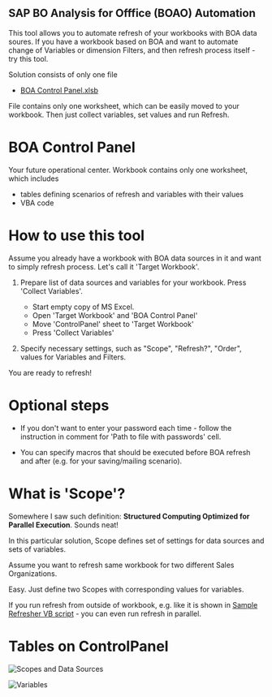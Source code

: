 ## SAP BO Analysis for Offfice (BOAO) Automation

This tool allows you to automate refresh of your workbooks with BOA data soures.
If you have a workbook based on BOA and want to automate change of Variables or dimension Filters, and then refresh process itself - try this tool.

Solution consists of only one file

- [BOA Control Panel.xlsb](https://github.com/IvanBond/SAP-BOA-Automation/blob/master/BOA%20Control%20Panel.xlsb)

File contains only one worksheet, which can be easily moved to your workbook. Then just collect variables, set values and run Refresh.

# BOA Control Panel

Your future operational center. Workbook contains only one worksheet, which includes
- tables defining scenarios of refresh and variables with their values
- VBA code

# How to use this tool

Assume you already have a workbook with BOA data sources in it and want to simply refresh process. Let's call it 'Target Workbook'.

1. Prepare list of data sources and variables for your workbook. Press 'Collect Variables'.

    - Start empty copy of MS Excel.
    - Open 'Target Workbook' and 'BOA Control Panel'
    - Move 'ControlPanel' sheet to 'Target Workbook'
    - Press 'Collect Variables'
    
2. Specify necessary settings, such as "Scope", "Refresh?", "Order", values for Variables and Filters.

You are ready to refresh!

# Optional steps

- If you don't want to enter your password each time - follow the instruction in comment for 'Path to file with passwords' cell.

- You can specify macros that should be executed before BOA refresh and after (e.g. for your saving/mailing scenario).

# What is 'Scope'?

Somewhere I saw such definition: **Structured Computing Optimized for Parallel Execution**. Sounds neat!

In this particular solution, Scope defines set of settings for data sources and sets of variables.

Assume you want to refresh same workbook for two different Sales Organizations. 

Easy. Just define two Scopes with corresponding values for variables.

If you run refresh from outside of workbook, e.g. like it is shown in [Sample Refresher VB script](https://github.com/IvanBond/SAP-BOA-Automation/blob/master/Refresher%20Sample.vbs) - you can even run refresh in parallel.

# Tables on ControlPanel

![Scopes and Data Sources](https://bondarenkoivan.files.wordpress.com/2017/02/boa-automation-scopes-and-data-sources.png)

![Variables](https://bondarenkoivan.files.wordpress.com/2017/02/boa-automation-variables-table.png)
